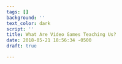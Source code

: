 ```yaml
---
tags: []
background: ''
text_color: dark
script: ''
title: What Are Video Games Teaching Us?
date: 2018-05-21 18:56:34 -0500
draft: true

---
```



